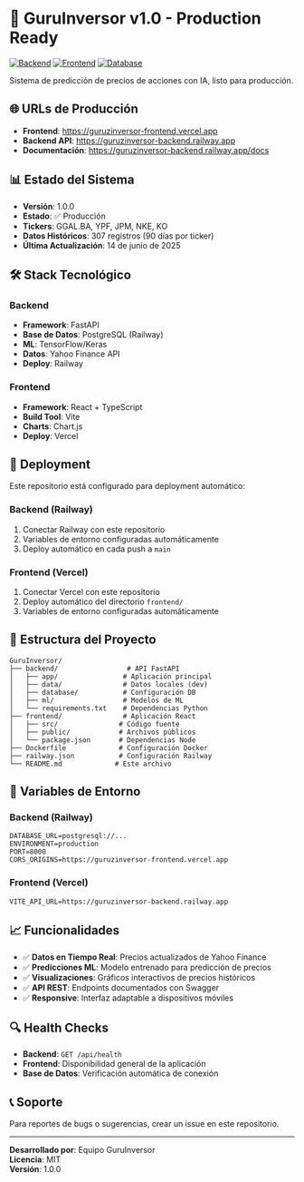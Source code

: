# 🚀 GuruInversor v1.0 - Production Ready

[![Backend](https://img.shields.io/badge/Backend-Railway-purple)](https://railway.app)
[![Frontend](https://img.shields.io/badge/Frontend-Vercel-black)](https://vercel.com)
[![Database](https://img.shields.io/badge/Database-PostgreSQL-blue)](https://postgresql.org)

Sistema de predicción de precios de acciones con IA, listo para producción.

## 🌐 URLs de Producción

- **Frontend**: https://guruzinversor-frontend.vercel.app
- **Backend API**: https://guruzinversor-backend.railway.app
- **Documentación**: https://guruzinversor-backend.railway.app/docs

## 📊 Estado del Sistema

- **Versión**: 1.0.0
- **Estado**: ✅ Producción
- **Tickers**: GGAL.BA, YPF, JPM, NKE, KO
- **Datos Históricos**: 307 registros (90 días por ticker)
- **Última Actualización**: 14 de junio de 2025

## 🛠️ Stack Tecnológico

### Backend
- **Framework**: FastAPI
- **Base de Datos**: PostgreSQL (Railway)
- **ML**: TensorFlow/Keras
- **Datos**: Yahoo Finance API
- **Deploy**: Railway

### Frontend
- **Framework**: React + TypeScript
- **Build Tool**: Vite
- **Charts**: Chart.js
- **Deploy**: Vercel

## 🚀 Deployment

Este repositorio está configurado para deployment automático:

### Backend (Railway)
1. Conectar Railway con este repositorio
2. Variables de entorno configuradas automáticamente
3. Deploy automático en cada push a `main`

### Frontend (Vercel)
1. Conectar Vercel con este repositorio
2. Deploy automático del directorio `frontend/`
3. Variables de entorno configuradas automáticamente

## 📁 Estructura del Proyecto

```
GuruInversor/
├── backend/                 # API FastAPI
│   ├── app/                # Aplicación principal
│   ├── data/               # Datos locales (dev)
│   ├── database/           # Configuración DB
│   ├── ml/                 # Modelos de ML
│   └── requirements.txt    # Dependencias Python
├── frontend/               # Aplicación React
│   ├── src/               # Código fuente
│   ├── public/            # Archivos públicos
│   └── package.json       # Dependencias Node
├── Dockerfile             # Configuración Docker
├── railway.json           # Configuración Railway
└── README.md             # Este archivo
```

## 🔧 Variables de Entorno

### Backend (Railway)
```env
DATABASE_URL=postgresql://...
ENVIRONMENT=production
PORT=8000
CORS_ORIGINS=https://guruzinversor-frontend.vercel.app
```

### Frontend (Vercel)
```env
VITE_API_URL=https://guruzinversor-backend.railway.app
```

## 📈 Funcionalidades

- ✅ **Datos en Tiempo Real**: Precios actualizados de Yahoo Finance
- ✅ **Predicciones ML**: Modelo entrenado para predicción de precios
- ✅ **Visualizaciones**: Gráficos interactivos de precios históricos
- ✅ **API REST**: Endpoints documentados con Swagger
- ✅ **Responsive**: Interfaz adaptable a dispositivos móviles

## 🔍 Health Checks

- **Backend**: `GET /api/health`
- **Frontend**: Disponibilidad general de la aplicación
- **Base de Datos**: Verificación automática de conexión

## 📞 Soporte

Para reportes de bugs o sugerencias, crear un issue en este repositorio.

---

**Desarrollado por**: Equipo GuruInversor  
**Licencia**: MIT  
**Versión**: 1.0.0
